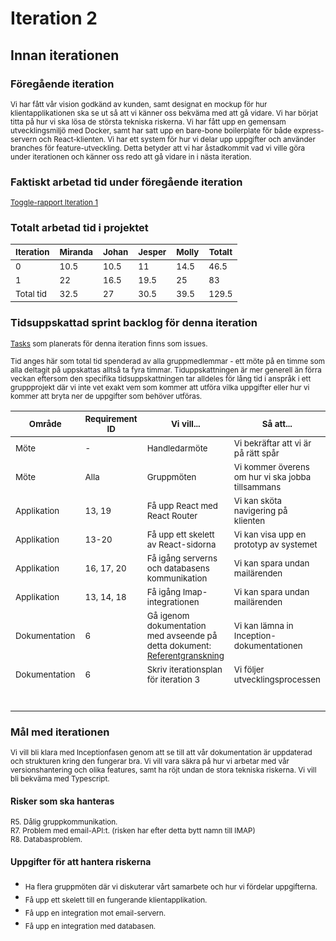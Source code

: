 # Iteration 2

## Innan iterationen

### Föregående iteration
<sub>Vi har fått vår vision godkänd av kunden, samt designat en mockup för hur klientapplikationen ska se ut så att vi känner oss bekväma med att gå vidare. Vi har börjat titta på hur vi ska lösa de största tekniska riskerna. Vi har fått upp en gemensam utvecklingsmiljö med Docker, samt har satt upp en bare-bone boilerplate för både express-servern och React-klienten. Vi har ett system för hur vi delar upp uppgifter och använder branches för feature-utveckling. Detta betyder att vi har åstadkommit vad vi ville göra under iterationen och känner oss redo att gå vidare in i nästa iteration.</sub>

### Faktiskt arbetad tid under föregående iteration
<sub>[Toggle-rapport Iteration 1](reports/toggl_iteration_1.pdf)</sub>

### Totalt arbetad tid i projektet

|<sub>Iteration</sub>|<sub>Miranda</sub>|<sub>Johan</sub>|<sub>Jesper</sub>|<sub>Molly</sub>|<sub>Totalt</sub>|
|----|----|-----|------------|----------|----|
|<sub>0</sub>|<sub>10.5</sub>|<sub>10.5</sub>|<sub>11</sub>|<sub>14.5</sub>|<sub>46.5</sub>|
|<sub>1</sub>|<sub>22</sub>|<sub>16.5</sub>|<sub>19.5</sub>|<sub>25</sub>|<sub>83</sub>|
|<sub>Total tid</sub>|<sub>32.5</sub>|<sub>27</sub>|<sub>30.5</sub>|<sub>39.5</sub>|<sub>129.5</sub>|

### Tidsuppskattad sprint backlog för denna iteration
<sub>[Tasks](https://github.com/1dv611-futurum-project/futurum-project/issues?utf8=%E2%9C%93&q=is%3Aissue+label%3A%22Iteration+2%22+) som planerats för denna iteration finns som issues.</sub>

<sub>Tid anges här som total tid spenderad av alla gruppmedlemmar - ett möte på en timme som alla deltagit på uppskattas alltså ta fyra timmar. Tiduppskattningen är mer generell än förra veckan eftersom den specifika tidsuppskattningen tar alldeles för lång tid i anspråk i ett gruppprojekt där vi inte vet exakt vem som kommer att utföra vilka uppgifter eller hur vi kommer att bryta ner de uppgifter som behöver utföras.</sub>
 
|<sub>Område</sub>|<sub>Requirement ID</sub>|<sub>Vi vill...</sub>|<sub>Så att...</sub>|<sub>Noteringar</sub>|<sub>Appr. Tid(h)</sub>|<sub>Ansvarig(h)</sub>|
|----|-----|------------|----------|-----|-----|-----|
|<sub>Möte</sub>|<sub>-</sub>|<sub>Handledarmöte</sub>|<sub>Vi bekräftar att vi är på rätt spår</sub>|<sub>-</sub>|<sub>4</sub>|<sub>Alla</sub>| 
|<sub>Möte</sub>|<sub>Alla</sub>|<sub>Gruppmöten</sub>|<sub>Vi kommer överens om hur vi ska jobba tillsammans</sub>|<sub>-</sub>|<sub>16</sub>|<sub>Alla</sub>| 
|<sub>Applikation</sub>|<sub>13, 19</sub>|<sub>Få upp React med React Router</sub>|<sub>Vi kan sköta navigering på klienten</sub>|<sub>-</sub>|<sub>10</sub>|<sub>Miranda + Jesper</sub>| 
|<sub>Applikation</sub>|<sub>13-20</sub>|<sub>Få upp ett skelett av React-sidorna</sub>|<sub>Vi kan visa upp en prototyp av systemet</sub>|<sub>-</sub>|<sub>15</sub>|<sub>Miranda + Jesper</sub>| 
|<sub>Applikation</sub>|<sub>16, 17, 20</sub>|<sub>Få igång serverns och databasens kommunikation</sub>|<sub>Vi kan spara undan mailärenden</sub>|<sub>-</sub>|<sub>12</sub>|<sub>Johan</sub>| 
|<sub>Applikation</sub>|<sub>13, 14, 18</sub>|<sub>Få igång Imap-integrationen</sub>|<sub>Vi kan spara undan mailärenden</sub>|<sub>-</sub>|<sub>12</sub>|<sub>Molly</sub>| 
|<sub>Dokumentation</sub>|<sub>6</sub>|<sub>Gå igenom dokumentation med avseende på detta dokument: [Referentgranskning](https://docs.google.com/document/d/17VSkMh0qtJXRLYmKUrHXy33qiVWww5ud1nT1suggTlk/edit)</sub>|<sub>Vi kan lämna in Inception-dokumentationen</sub>|<sub>-</sub>|<sub>10</sub>|<sub>Alla</sub>| 
|<sub>Dokumentation</sub>|<sub>6</sub>|<sub>Skriv iterationsplan för iteration 3</sub>|<sub>Vi följer utvecklingsprocessen</sub>|<sub>-</sub>|<sub>1.5</sub>|<sub>Molly</sub>| 
| | | | |<sub>Total tid i iterationen:</sub>| 80.5| |

### Mål med iterationen
<sub>Vi vill bli klara med Inceptionfasen genom att se till att vår dokumentation är uppdaterad och strukturen kring den fungerar bra. Vi vill vara säkra på hur vi arbetar med vår versionshantering och olika features, samt ha röjt undan de stora tekniska riskerna. Vi vill bli bekväma med Typescript.</sub>

#### Risker som ska hanteras 
<sub>R5. Dålig gruppkommunikation.   
R7. Problem med email-API:t. (risken har efter detta bytt namn till IMAP)<br> 
R8. Databasproblem.</sub>

#### Uppgifter för att hantera riskerna
* <sub>Ha flera gruppmöten där vi diskuterar vårt samarbete och hur vi fördelar uppgifterna.</sub>
* <sub>Få upp ett skelett till en fungerande klientapplikation.</sub>
* <sub>Få upp en integration mot email-servern.</sub>
* <sub>Få upp en integration med databasen.</sub>